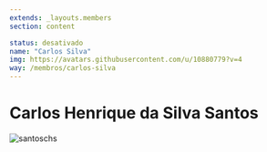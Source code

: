 ```yaml
---
extends: _layouts.members
section: content

status: desativado
name: "Carlos Silva"
img: https://avatars.githubusercontent.com/u/10880779?v=4
way: /membros/carlos-silva
---
```


# Carlos Henrique da Silva Santos

![santoschs]()